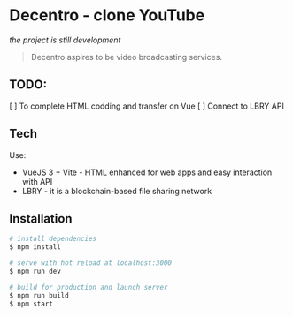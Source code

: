 # Decentro - clone YouTube
*the project is still development*

> Decentro aspires to be video broadcasting services.

## TODO:
[ ] To complete HTML codding and transfer on Vue
[ ] Connect to LBRY API

## Tech
Use:
- VueJS 3 + Vite - HTML enhanced for web apps and easy interaction with API
- LBRY - it is a blockchain-based file sharing network


## Installation

``` bash
# install dependencies
$ npm install

# serve with hot reload at localhost:3000
$ npm run dev

# build for production and launch server
$ npm run build
$ npm start
```
